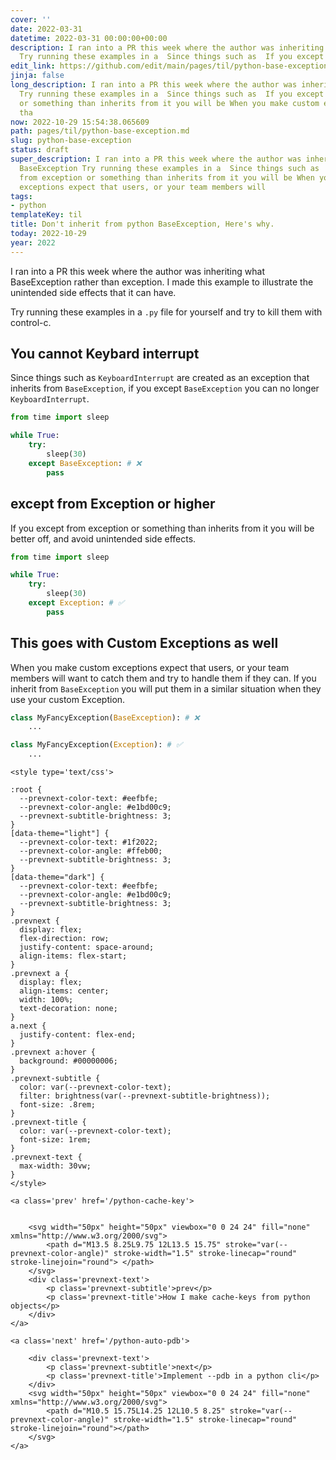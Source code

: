 ```yaml
---
cover: ''
date: 2022-03-31
datetime: 2022-03-31 00:00:00+00:00
description: I ran into a PR this week where the author was inheriting what BaseException
  Try running these examples in a  Since things such as  If you except from exception
edit_link: https://github.com/edit/main/pages/til/python-base-exception.md
jinja: false
long_description: I ran into a PR this week where the author was inheriting what BaseException
  Try running these examples in a  Since things such as  If you except from exception
  or something than inherits from it you will be When you make custom exceptions expect
  tha
now: 2022-10-29 15:54:38.065609
path: pages/til/python-base-exception.md
slug: python-base-exception
status: draft
super_description: I ran into a PR this week where the author was inheriting what
  BaseException Try running these examples in a  Since things such as  If you except
  from exception or something than inherits from it you will be When you make custom
  exceptions expect that users, or your team members will
tags:
- python
templateKey: til
title: Don't inherit from python BaseException, Here's why.
today: 2022-10-29
year: 2022
---
```


I ran into a PR this week where the author was inheriting what BaseException
rather than exception.  I made this example to illustrate the unintended side
effects that it can have.

Try running these examples in a `.py` file for yourself and try to kill them
with control-c.

## You cannot Keybard interrupt

Since things such as `KeyboardInterrupt` are created as an exception that
inherits from `BaseException`, if you except `BaseException` you can no longer
`KeyboardInterrupt`.

```python
from time import sleep

while True:
    try:
        sleep(30)
    except BaseException: # ❌
        pass
```

## except from Exception or higher

If you except from exception or something than inherits from it you will be
better off, and avoid unintended side effects.

```python
from time import sleep

while True:
    try:
        sleep(30)
    except Exception: # ✅
        pass
```

## This goes with Custom Exceptions as well

When you make custom exceptions expect that users, or your team members will
want to catch them and try to handle them if they can.  If you inherit from
`BaseException` you will put them in a similar situation when they use your
custom Exception.

```python
class MyFancyException(BaseException): # ❌
    ...

class MyFancyException(Exception): # ✅
    ...
```
<div class='prevnext'>

    <style type='text/css'>

    :root {
      --prevnext-color-text: #eefbfe;
      --prevnext-color-angle: #e1bd00c9;
      --prevnext-subtitle-brightness: 3;
    }
    [data-theme="light"] {
      --prevnext-color-text: #1f2022;
      --prevnext-color-angle: #ffeb00;
      --prevnext-subtitle-brightness: 3;
    }
    [data-theme="dark"] {
      --prevnext-color-text: #eefbfe;
      --prevnext-color-angle: #e1bd00c9;
      --prevnext-subtitle-brightness: 3;
    }
    .prevnext {
      display: flex;
      flex-direction: row;
      justify-content: space-around;
      align-items: flex-start;
    }
    .prevnext a {
      display: flex;
      align-items: center;
      width: 100%;
      text-decoration: none;
    }
    a.next {
      justify-content: flex-end;
    }
    .prevnext a:hover {
      background: #00000006;
    }
    .prevnext-subtitle {
      color: var(--prevnext-color-text);
      filter: brightness(var(--prevnext-subtitle-brightness));
      font-size: .8rem;
    }
    .prevnext-title {
      color: var(--prevnext-color-text);
      font-size: 1rem;
    }
    .prevnext-text {
      max-width: 30vw;
    }
    </style>
    
    <a class='prev' href='/python-cache-key'>
    

        <svg width="50px" height="50px" viewbox="0 0 24 24" fill="none" xmlns="http://www.w3.org/2000/svg">
            <path d="M13.5 8.25L9.75 12L13.5 15.75" stroke="var(--prevnext-color-angle)" stroke-width="1.5" stroke-linecap="round" stroke-linejoin="round"> </path>
        </svg>
        <div class='prevnext-text'>
            <p class='prevnext-subtitle'>prev</p>
            <p class='prevnext-title'>How I make cache-keys from python objects</p>
        </div>
    </a>
    
    <a class='next' href='/python-auto-pdb'>
    
        <div class='prevnext-text'>
            <p class='prevnext-subtitle'>next</p>
            <p class='prevnext-title'>Implement --pdb in a python cli</p>
        </div>
        <svg width="50px" height="50px" viewbox="0 0 24 24" fill="none" xmlns="http://www.w3.org/2000/svg">
            <path d="M10.5 15.75L14.25 12L10.5 8.25" stroke="var(--prevnext-color-angle)" stroke-width="1.5" stroke-linecap="round" stroke-linejoin="round"></path>
        </svg>
    </a>
  </div>